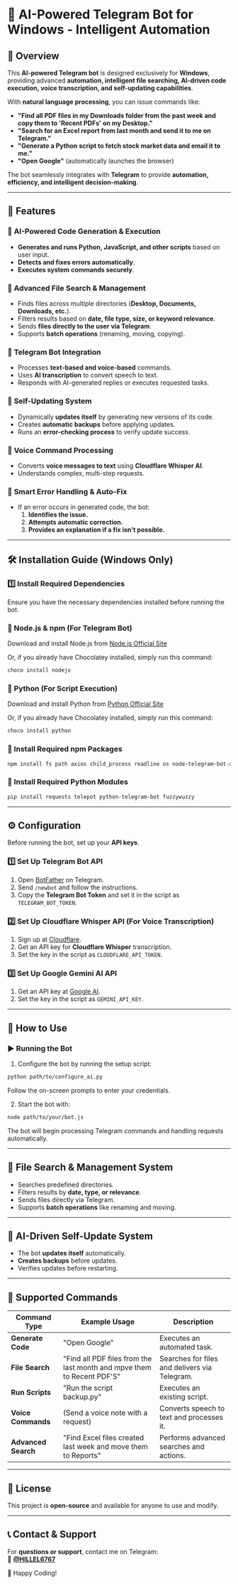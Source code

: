 # 🤖 AI-Powered Telegram Bot for Windows - Intelligent Automation

## 📌 Overview

This **AI-powered Telegram bot** is designed exclusively for **Windows**, providing advanced **automation, intelligent file searching, AI-driven code execution, voice transcription, and self-updating capabilities**.

With **natural language processing**, you can issue commands like:

- **"Find all PDF files in my Downloads folder from the past week and copy them to 'Recent PDFs' on my Desktop."**
- **"Search for an Excel report from last month and send it to me on Telegram."**
- **"Generate a Python script to fetch stock market data and email it to me."**
- **"Open Google"** (automatically launches the browser)

The bot seamlessly integrates with **Telegram** to provide **automation, efficiency, and intelligent decision-making**.

---

## 🚀 Features

### 🔹 **AI-Powered Code Generation & Execution**

- **Generates and runs Python, JavaScript, and other scripts** based on user input.
- **Detects and fixes errors automatically**.
- **Executes system commands securely**.

### 🔹 **Advanced File Search & Management**

- Finds files across multiple directories (**Desktop, Documents, Downloads, etc.**).
- Filters results based on **date, file type, size, or keyword relevance**.
- Sends **files directly to the user via Telegram**.
- Supports **batch operations** (renaming, moving, copying).

### 🔹 **Telegram Bot Integration**

- Processes **text-based and voice-based** commands.
- Uses **AI transcription** to convert speech to text.
- Responds with AI-generated replies or executes requested tasks.

### 🔹 **Self-Updating System**

- Dynamically **updates itself** by generating new versions of its code.
- Creates **automatic backups** before applying updates.
- Runs an **error-checking process** to verify update success.

### 🔹 **Voice Command Processing**

- Converts **voice messages to text** using **Cloudflare Whisper AI**.
- Understands complex, multi-step requests.

### 🔹 **Smart Error Handling & Auto-Fix**

- If an error occurs in generated code, the bot:
  1. **Identifies the issue.**
  2. **Attempts automatic correction.**
  3. **Provides an explanation if a fix isn't possible.**

---

## 🛠 Installation Guide (**Windows Only**)

### **1️⃣ Install Required Dependencies**

Ensure you have the necessary dependencies installed before running the bot.

### **🔹 Node.js & npm (For Telegram Bot)**

Download and install Node.js from [Node.js Official Site](https://nodejs.org/)

Or, if you already have Chocolatey installed, simply run this command:

```sh
choco install nodejs
```

### **🔹 Python (For Script Execution)**

Download and install Python from [Python Official Site](https://www.python.org/downloads/)

Or, if you already have Chocolatey installed, simply run this command:

```sh
choco install python
```

### **🔹 Install Required npm Packages**

```sh
npm install fs path axios child_process readline os node-telegram-bot-api
```

### **🔹 Install Required Python Modules**

```sh
pip install requests telepot python-telegram-bot fuzzywuzzy
```

---

## ⚙️ Configuration

Before running the bot, set up your **API keys**.

### **1️⃣ Set Up Telegram Bot API**

1. Open [BotFather](https://t.me/BotFather) on Telegram.
2. Send `/newbot` and follow the instructions.
3. Copy the **Telegram Bot Token** and set it in the script as `TELEGRAM_BOT_TOKEN`.

### **2️⃣ Set Up Cloudflare Whisper API (For Voice Transcription)**

1. Sign up at [Cloudflare](https://www.cloudflare.com/).
2. Get an API key for **Cloudflare Whisper** transcription.
3. Set the key in the script as `CLOUDFLARE_API_TOKEN`.

### **3️⃣ Set Up Google Gemini AI API**

1. Get an API key at [Google AI](https://ai.google.dev/).
2. Set the key in the script as `GEMINI_API_KEY`.

---

## 🎯 How to Use

### ▶️ **Running the Bot**

1. Configure the bot by running the setup script:

```sh
python path/to/configure_ai.py
```

Follow the on-screen prompts to enter your credentials.

2. Start the bot with:

```sh
node path/to/your/bot.js
```

The bot will begin processing Telegram commands and handling requests automatically.

---

## 📂 File Search & Management System

- Searches predefined directories.
- Filters results by **date, type, or relevance**.
- Sends files directly via Telegram.
- Supports **batch operations** like renaming and moving.

---

## 🔄 AI-Driven Self-Update System

- The bot **updates itself** automatically.
- **Creates backups** before updates.
- Verifies updates before restarting.

---

## 📌 Supported Commands

| Command Type        | Example Usage                                                 | Description                                   |
| ------------------- | ------------------------------------------------------------- | --------------------------------------------- |
| **Generate Code**   | "Open Google"                                                 | Executes an automated task.                   |
| **File Search**     | "Find all PDF files from the last month and mpve them to Recent PDF'S"  | Searches for files and delivers via Telegram. |
| **Run Scripts**     | "Run the script backup.py"                                    | Executes an existing script.                  |
| **Voice Commands**  | (Send a voice note with a request)                            | Converts speech to text and processes it.     |
| **Advanced Search** | "Find Excel files created last week and move them to Reports" | Performs advanced searches and actions.       |

---

## 📝 License

This project is **open-source** and available for anyone to use and modify.

---

## 📞 Contact & Support

For **questions or support**, contact me on Telegram:\
📩 **[@HILLEL6767](https://t.me/HILLEL6767)**

🚀 Happy Coding!

